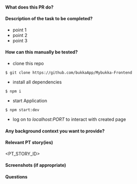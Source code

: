 #### What does this PR do?
<Brief Message Usually Ticket Title>

#### Description of the task to be completed?
- point 1
- point 2
- point 3

#### How can this manually be tested?
- clone this repo
```
$ git clone https://github.com/bukkaApp/Mybukka-Frontend
```
- install all dependencies
```
$ npm i
```
- start Application
```
$ npm start:dev
```
- log on to _localhost:PORT_ to interact with created page

#### Any background context you want to provide?

#### Relevant PT story(ies)
<PT_STORY_ID>

#### Screenshots (if appropriate)

#### Questions
